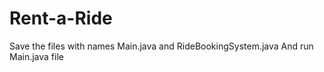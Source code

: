 # Rent-a-Ride
Save the files with names 
Main.java and RideBookingSystem.java
And run Main.java file
